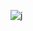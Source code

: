 ![j](https://user-images.githubusercontent.com/83157814/218784310-0bbc6ce1-5df0-4cc5-8ab6-3562c780868f.png)
